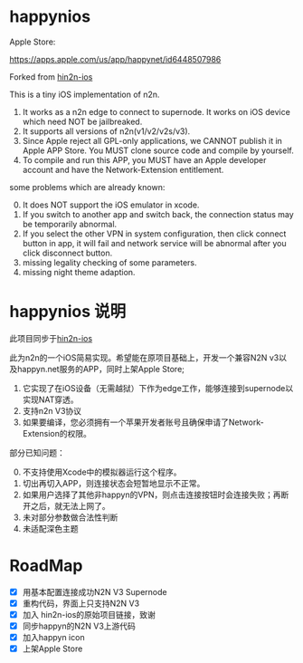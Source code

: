 # happynios

Apple Store:

https://apps.apple.com/us/app/happynet/id6448507986

Forked from [hin2n-ios](https://github.com/Oliver0624/hin2n-ios)

This is a tiny iOS implementation of n2n.

1. It works as a n2n edge to connect to supernode. It works on iOS device which need NOT be jailbreaked.
2. It supports all versions of n2n(v1/v2/v2s/v3).
3. Since Apple reject all GPL-only applications, we CANNOT publish it in Apple APP Store. You MUST clone source code and compile by yourself.
4. To compile and run this APP, you MUST have an Apple developer account and have the Network-Extension entitlement.

some problems which are already known:

0. It does NOT support the iOS emulator in xcode.
1. If you switch to another app and switch back, the connection status may be temporarily abnormal.
2. If you select the other VPN in system configuration, then click connect button in app, it will fail and network service will be abnormal after you click disconnect button.
3. missing legality checking of some parameters.
4. missing night theme adaption.

# happynios 说明

此项目同步于[hin2n-ios](https://github.com/Oliver0624/hin2n-ios)

此为n2n的一个iOS简易实现。希望能在原项目基础上，开发一个兼容N2N v3以及happyn.net服务的APP，同时上架Apple Store;

1. 它实现了在iOS设备（无需越狱）下作为edge工作，能够连接到supernode以实现NAT穿透。
2. 支持n2n V3协议
3. 如果要编译，您必须拥有一个苹果开发者账号且确保申请了Network-Extension的权限。

部分已知问题：

0. 不支持使用Xcode中的模拟器运行这个程序。
1. 切出再切入APP，则连接状态会短暂地显示不正常。
2. 如果用户选择了其他非happyn的VPN，则点击连接按钮时会连接失败；再断开之后，就无法上网了。
3. 未对部分参数做合法性判断
4. 未适配深色主题


# RoadMap

- [x] 用基本配置连接成功N2N V3 Supernode
- [x] 重构代码，界面上只支持N2N V3
- [x] 加入 hin2n-ios的原始项目链接，致谢
- [x] 同步happyn的N2N V3上游代码
- [x] 加入happyn icon
- [x] 上架Apple Store
